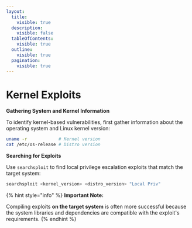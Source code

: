 ```yaml
---
layout:
  title:
    visible: true
  description:
    visible: false
  tableOfContents:
    visible: true
  outline:
    visible: true
  pagination:
    visible: true
---
```


# Kernel Exploits

**Gathering System and Kernel Information**

To identify kernel-based vulnerabilities, first gather information about the operating system and Linux kernel version:

```bash
uname -r            # Kernel version
cat /etc/os-release # Distro version
```

**Searching for Exploits**

Use `searchsploit` to find local privilege escalation exploits that match the target system:

```bash
searchsploit <kernel_version> <distro_version> "Local Priv"
```

{% hint style="info" %}
**Important Note:**

Compiling exploits **on the target system** is often more successful because the system libraries and dependencies are compatible with the exploit's requirements.
{% endhint %}
